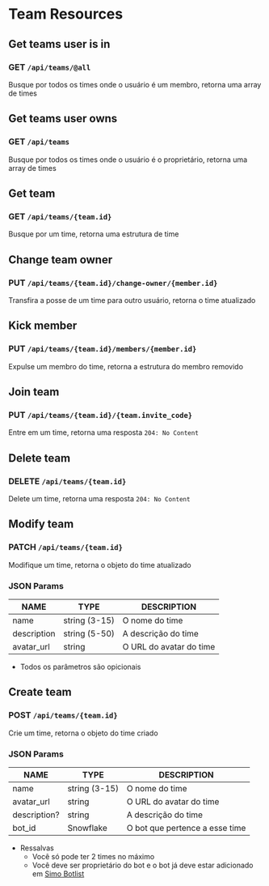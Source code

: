 # Team Resources

## Get teams user is in

### GET `/api/teams/@all`

Busque por todos os times onde o usuário é um membro, retorna uma array de times

## Get teams user owns

### GET `/api/teams`

Busque por todos os times onde o usuário é o proprietário, retorna uma array de times

## Get team

### GET `/api/teams/{team.id}`

Busque por um time, retorna uma estrutura de time

## Change team owner

### PUT `/api/teams/{team.id}/change-owner/{member.id}`

Transfira a posse de um time para outro usuário, retorna o time atualizado

## Kick member

### PUT `/api/teams/{team.id}/members/{member.id}`

Expulse um membro do time, retorna a estrutura do membro removido

## Join team

### PUT `/api/teams/{team.id}/{team.invite_code}`

Entre em um time, retorna uma resposta `204: No Content`

## Delete team

### DELETE `/api/teams/{team.id}`

Delete um time, retorna uma resposta `204: No Content`

## Modify team

### PATCH `/api/teams/{team.id}`

Modifique um time, retorna o objeto do time atualizado

### JSON Params

| NAME        | TYPE          | DESCRIPTION             |
| ----------- | ------------- | ----------------------- |
| name        | string (3-15) | O nome do time          |
| description | string (5-50) | A descrição do time     |
| avatar_url  | string        | O URL do avatar do time |

-   Todos os parâmetros são opicionais

## Create team

### POST `/api/teams/{team.id}`

Crie um time, retorna o objeto do time criado

### JSON Params

| NAME         | TYPE          | DESCRIPTION                    |
| ------------ | ------------- | ------------------------------ |
| name         | string (3-15) | O nome do time                 |
| avatar_url   | string        | O URL do avatar do time        |
| description? | string        | A descrição do time            |
| bot_id       | Snowflake     | O bot que pertence a esse time |

-   Ressalvas
    -   Você só pode ter 2 times no máximo
    -   Você deve ser proprietário do bot e o bot já deve estar adicionado em [Simo Botlist](bombadeagua.life)
